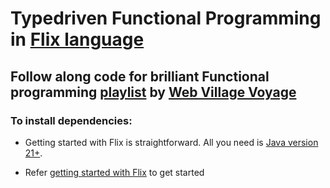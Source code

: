# Typedriven Functional Programming in [Flix language](https://flix.dev)

## Follow along code for brilliant Functional programming [playlist](https://www.youtube.com/playlist?list=PLuPevXgCPUIMbCxBEnc1dNwboH6e2ImQo) by [Web Village Voyage](https://www.youtube.com/@webvv)


### To install dependencies:
- Getting started with Flix is straightforward. All you need is [Java version 21+](https://adoptium.net/temurin/releases/).

- Refer [getting started with Flix](https://doc.flix.dev/getting-started.html) to get started

